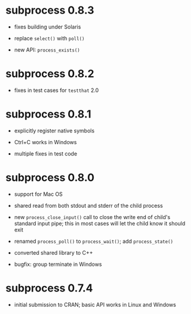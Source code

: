 # subprocess 0.8.3

* fixes building under Solaris

* replace `select()` with `poll()`

* new API: `process_exists()`

# subprocess 0.8.2

* fixes in test cases for `testthat` 2.0

# subprocess 0.8.1

* explicitly register native symbols

* Ctrl+C works in Windows

* multiple fixes in test code

# subprocess 0.8.0

* support for Mac OS

* shared read from both stdout and stderr of the child process

* new `process_close_input()` call to close the write end of child's
  standard input pipe; this in most cases will let the child know it
  should exit

* renamed `process_poll()` to `process_wait()`; add `process_state()`

* converted shared library to C++

* bugfix: group terminate in Windows


# subprocess 0.7.4

* initial submission to CRAN; basic API works in Linux and Windows
